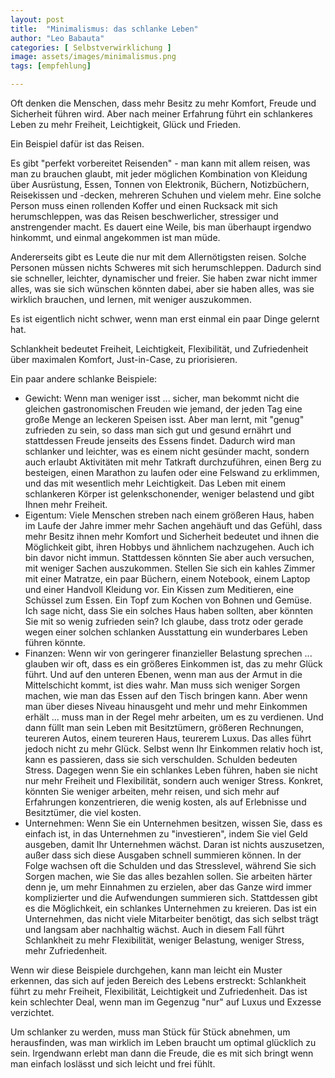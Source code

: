 ```yaml
---
layout: post
title:  "Minimalismus: das schlanke Leben"
author: "Leo Babauta"
categories: [ Selbstverwirklichung ]
image: assets/images/minimalismus.png
tags: [empfehlung]

--- 
```



Oft denken die Menschen, dass mehr Besitz zu mehr Komfort, Freude und Sicherheit führen wird. Aber nach meiner Erfahrung führt ein schlankeres Leben zu mehr Freiheit, Leichtigkeit, Glück und Frieden.

Ein Beispiel dafür ist das Reisen. 

Es gibt "perfekt vorbereitet Reisenden" - man kann mit allem reisen, was man zu brauchen glaubt, mit jeder möglichen Kombination von Kleidung über Ausrüstung, Essen, Tonnen von Elektronik, Büchern, Notizbüchern, Reisekissen und -decken, mehreren Schuhen und vielem mehr. Eine solche Person muss einen rollenden Koffer und einen Rucksack mit sich herumschleppen, was das Reisen beschwerlicher, stressiger und anstrengender macht. Es dauert eine Weile, bis man überhaupt irgendwo hinkommt, und einmal angekommen ist man müde.

Andererseits gibt es Leute die nur mit dem Allernötigsten reisen.  Solche Personen müssen nichts Schweres mit sich herumschleppen. Dadurch sind sie schneller, leichter, dynamischer und freier. Sie haben zwar nicht immer alles, was sie sich wünschen könnten dabei, aber sie haben alles, was sie wirklich brauchen, und lernen, mit weniger auszukommen.

 Es ist eigentlich nicht schwer, wenn man erst einmal ein paar Dinge gelernt hat.

Schlankheit bedeutet Freiheit, Leichtigkeit, Flexibilität, und Zufriedenheit über maximalen Komfort, Just-in-Case, zu priorisieren.

Ein paar andere schlanke Beispiele:

- Gewicht: Wenn man weniger isst ... sicher, man bekommt nicht die gleichen gastronomischen Freuden wie jemand, der jeden Tag eine große Menge an leckeren Speisen isst. Aber man lernt, mit "genug" zufrieden zu sein, so dass man sich gut und gesund ernährt und stattdessen Freude jenseits des Essens findet. Dadurch wird man schlanker und leichter, was es einem nicht gesünder macht, sondern auch erlaubt Aktivitäten mit mehr Tatkraft durchzuführen, einen Berg zu besteigen, einen Marathon zu laufen oder eine Felswand zu erklimmen, und das mit wesentlich mehr Leichtigkeit. Das Leben mit einem schlankeren Körper ist gelenkschonender, weniger belastend und gibt Ihnen mehr Freiheit.
- Eigentum: Viele Menschen streben nach einem größeren Haus, haben im Laufe der Jahre immer mehr Sachen angehäuft und das Gefühl, dass mehr Besitz ihnen mehr Komfort und Sicherheit bedeutet und ihnen die Möglichkeit gibt, ihren Hobbys und ähnlichem nachzugehen. Auch ich bin davor nicht immun. Stattdessen könnten Sie aber auch versuchen, mit weniger Sachen auszukommen. Stellen Sie sich ein kahles Zimmer mit einer Matratze, ein paar Büchern, einem Notebook, einem Laptop und einer Handvoll Kleidung vor. Ein Kissen zum Meditieren, eine Schüssel zum Essen. Ein Topf zum Kochen von Bohnen und Gemüse. Ich sage nicht, dass Sie ein solches Haus haben sollten, aber könnten Sie mit so wenig zufrieden sein? Ich glaube, dass trotz oder gerade wegen einer solchen schlanken Ausstattung ein wunderbares Leben führen könnte. 
- Finanzen: Wenn wir von geringerer finanzieller Belastung sprechen ... glauben wir oft, dass es ein größeres Einkommen ist, das zu mehr Glück führt. Und auf den unteren Ebenen, wenn man aus der Armut in die Mittelschicht kommt, ist dies wahr. Man muss sich weniger Sorgen machen, wie man das Essen auf den Tisch bringen kann. Aber wenn man über dieses Niveau hinausgeht und mehr und mehr Einkommen erhält ... muss man in der Regel mehr arbeiten, um es zu verdienen. Und dann füllt man sein Leben mit Besitztümern, größeren Rechnungen, teureren Autos, einem teureren Haus, teurerem Luxus. Das alles führt jedoch nicht zu mehr Glück. Selbst wenn Ihr Einkommen relativ  hoch ist, kann es passieren, dass sie sich verschulden. Schulden bedeuten Stress. Dagegen wenn Sie ein schlankes Leben führen, haben sie nicht nur mehr Freiheit und Flexibilität, sondern auch weniger Stress. Konkret, könnten Sie weniger arbeiten, mehr reisen, und sich mehr auf Erfahrungen konzentrieren, die wenig kosten, als auf Erlebnisse und Besitztümer, die viel kosten.
- Unternehmen: Wenn Sie ein Unternehmen besitzen, wissen Sie, dass es einfach ist, in das Unternehmen zu "investieren", indem Sie viel Geld ausgeben, damit Ihr Unternehmen wächst. Daran ist nichts auszusetzen, außer dass sich diese Ausgaben schnell summieren können. In der Folge wachsen oft die Schulden und das Stresslevel, während Sie sich Sorgen machen, wie Sie das alles bezahlen sollen. Sie arbeiten härter denn je, um mehr Einnahmen zu erzielen, aber das Ganze wird immer komplizierter und die Aufwendungen summieren sich. Stattdessen gibt es die Möglichkeit, ein schlankes Unternehmen zu kreieren. Das ist ein Unternehmen, das nicht viele Mitarbeiter benötigt, das sich selbst trägt und langsam aber nachhaltig wächst. Auch in diesem Fall führt Schlankheit zu mehr Flexibilität, weniger Belastung, weniger Stress, mehr Zufriedenheit.

Wenn wir diese Beispiele durchgehen, kann man leicht ein Muster erkennen, das sich auf jeden Bereich des Lebens erstreckt: Schlankheit führt zu mehr Freiheit, Flexibilität, Leichtigkeit und Zufriedenheit. Das ist kein schlechter Deal, wenn man im Gegenzug "nur" auf Luxus und Exzesse verzichtet.

Um schlanker zu werden, muss man Stück für Stück abnehmen, um herausfinden, was man wirklich im Leben braucht um optimal glücklich zu sein. Irgendwann erlebt man dann die Freude, die es mit sich bringt wenn man einfach loslässt und sich leicht und frei fühlt.


